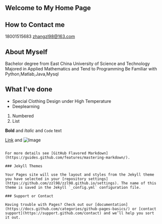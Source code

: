 ## Welcome to My Home Page

## How to Contact me

18001515683
zhangzl98@163.com

## About Myself

Bachelor degree from East China University of Science and Technology
Majored in Applied Mathematics and Tend to Programming 
Be Familiar with Python,Matlab,Java,Mysql

## What I've done

- Special Clothing Design under High Temperature
- Deeplearning

1. Numbered
2. List

**Bold** and _Italic_ and `Code` text

[Link](url) and ![Image](src)
```

For more details see [GitHub Flavored Markdown](https://guides.github.com/features/mastering-markdown/).

### Jekyll Themes

Your Pages site will use the layout and styles from the Jekyll theme you have selected in your [repository settings](https://github.com/zzl98/zzl98.github.io/settings). The name of this theme is saved in the Jekyll `_config.yml` configuration file.

### Support or Contact

Having trouble with Pages? Check out our [documentation](https://docs.github.com/categories/github-pages-basics/) or [contact support](https://support.github.com/contact) and we’ll help you sort it out.
